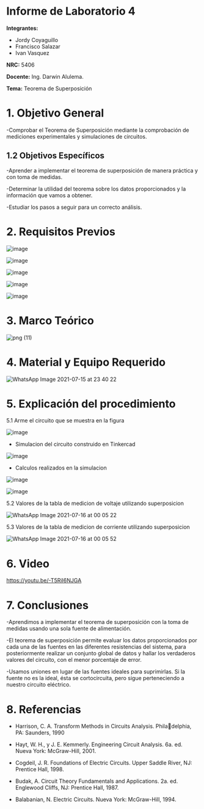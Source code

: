 # Informe de Laboratorio 4
**Integrantes:**

- Jordy Coyaguillo
- Francisco Salazar
- Ivan Vasquez

 **NRC:** 5406
 
 **Docente:** Ing. Darwin Alulema.
 
 **Tema:** Teorema de Superposición
# 1. Objetivo General
-Comprobar el Teorema de Superposición mediante la comprobación de mediciones experimentales y simulaciones de circuitos.

## 1.2 Objetivos Específicos

-Aprender a implementar el teorema de superposición de manera práctica y con  toma de medidas.

-Determinar la utilidad del teorema sobre los datos proporcionados y la información que vamos a obtener.

-Estudiar los pasos a seguir para un correcto análisis.

# 2. Requisitos Previos

![image](https://user-images.githubusercontent.com/85137954/125892710-d855667a-92e2-4584-a249-692c1ea433f8.png)

![image](https://user-images.githubusercontent.com/85137954/125892815-1c2a0f15-2588-474f-aa05-d8190e9dc630.png)

![image](https://user-images.githubusercontent.com/85137954/125892906-3f25dfdf-c934-404a-8c20-7e58895e777a.png)

![image](https://user-images.githubusercontent.com/85137954/125893014-cb1f7ffe-3e28-4191-9e6c-26be2796c25f.png)

![image](https://user-images.githubusercontent.com/85137954/125893074-ff103a35-be0b-4403-9f52-33ee180978b1.png)


# 3. Marco Teórico

![png (11)](https://user-images.githubusercontent.com/85137954/125890671-b5413ca7-e840-41f7-a329-885583a7a186.png)

# 4. Material y Equipo Requerido

![WhatsApp Image 2021-07-15 at 23 40 22](https://user-images.githubusercontent.com/85137954/125892778-8644b3a4-35e9-4f03-89c4-70f1189af62f.jpeg)

# 5. Explicación del procedimiento

5.1 Arme el circuito que se muestra en la figura

![image](https://user-images.githubusercontent.com/85137954/125893139-9c454278-f880-4498-848a-064b33ebb157.png)

- Simulacion del circuito construido en Tinkercad

![image](https://user-images.githubusercontent.com/85137954/125893179-1847c951-930c-4983-950a-1464d5f67a05.png)

- Calculos realizados en la simulacion

![image](https://user-images.githubusercontent.com/85137954/125893199-bbf15d6c-0ee2-4f47-9bea-afed425388fc.png)

![image](https://user-images.githubusercontent.com/85137954/125893213-95b2a8e7-6fff-45d4-892f-90edb9c3dd91.png)

5.2 Valores de la tabla de medicion de voltaje utilizando superposicion

![WhatsApp Image 2021-07-16 at 00 05 22](https://user-images.githubusercontent.com/85137954/125894664-a72331e6-89ac-4204-987f-69cb46e1be88.jpeg)

5.3 Valores de la tabla de medicion de corriente utilizando superposicion

![WhatsApp Image 2021-07-16 at 00 05 52](https://user-images.githubusercontent.com/85137954/125894693-b9a428f1-d1b9-4220-9e69-d380c6d0299f.jpeg)

# 6. Video

https://youtu.be/-T5RiI6NJGA
# 7. Conclusiones

-Aprendimos a implementar el teorema de superposición con la toma de medidas usando una sola fuente de alimentación.

-El teorema de superposición permite evaluar los datos proporcionados por cada una de las fuentes en las diferentes resistencias del sistema, para posteriormente realizar un conjunto global de datos y hallar los verdaderos valores del circuito, con el menor porcentaje de error.

-Usamos uniones en lugar de las fuentes ideales para suprimirlas. Si la fuente no es la ideal, ésta se cortocircuita, pero sigue perteneciendo a nuestro circuito eléctrico.


# 8. Referencias

- Harrison, C. A. Transform Methods in Circuits Analysis. Philadelphia, PA: Saunders, 1990

- Hayt, W. H., y J. E. Kemmerly. Engineering Circuit Analysis.
6a. ed. Nueva York: McGraw-Hill, 2001.

- Cogdeil, J. R. Foundations of Electric Circuits. Upper Saddle
River, NJ: Prentice Hall, 1998.

- Budak, A. Circuit Theory Fundamentals and Applications. 2a.
ed. Englewood Cliffs, NJ: Prentice Hall, 1987.

- Balabanian, N. Electric Circuits. Nueva York: McGraw-Hill, 1994.
